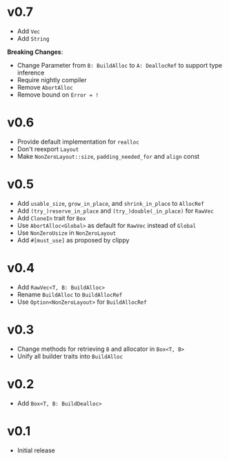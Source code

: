 # v0.7

- Add `Vec`
- Add `String`

**Breaking Changes**: 

- Change Parameter from `B: BuildAlloc` to `A: DeallocRef` to support type inference
- Require nightly compiler
- Remove `AbortAlloc`
- Remove bound on `Error = !`

# v0.6

- Provide default implementation for `realloc`
- Don't reexport `Layout`
- Make `NonZeroLayout::size`, `padding_needed_for` and `align` const

# v0.5

- Add `usable_size`, `grow_in_place`, and `shrink_in_place` to `AllocRef`
- Add `(try_)reserve_in_place` and `(try_)double(_in_place)` for `RawVec`
- Add `CloneIn` trait for `Box`
- Use `AbortAlloc<Global>` as default for `RawVec` instead of `Global`
- Use `NonZeroUsize` in `NonZeroLayout`
- Add `#[must_use]` as proposed by clippy

# v0.4

- Add `RawVec<T, B: BuildAlloc>`
- Rename `BuildAlloc` to `BuildAllocRef`
- Use `Option<NonZeroLayout>` for `BuildAllocRef`

# v0.3

- Change methods for retrieving `B` and allocator in `Box<T, B>`
- Unify all builder traits into `BuildAlloc`

# v0.2

- Add `Box<T, B: BuildDealloc>`

# v0.1

- Initial release
